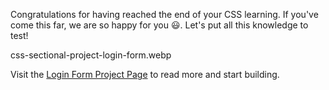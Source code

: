 Congratulations for having reached the end of
your CSS learning. If you've come this far, we are
so happy for you 😃. Let's put all this knowledge
to test!

<image>css-sectional-project-login-form.webp</image>

Visit the [Login Form Project Page](https://courses.bigbinaryacademy.com/projects/login-form/) to read more and start building.